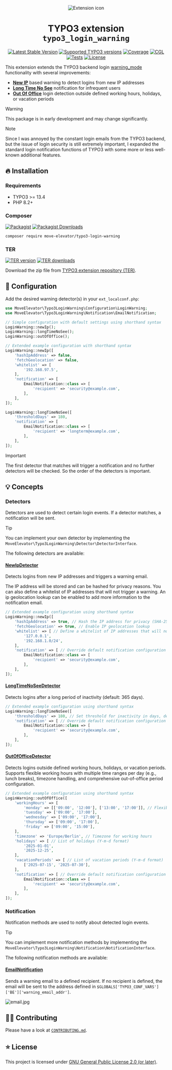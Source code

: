 <div align="center">

![Extension icon](Resources/Public/Icons/Extension.svg)

# TYPO3 extension `typo3_login_warning`

[![Latest Stable Version](https://typo3-badges.dev/badge/typo3_login_warning/version/shields.svg)](https://extensions.typo3.org/extension/typo3_login_warning)
[![Supported TYPO3 versions](https://typo3-badges.dev/badge/typo3_login_warning/typo3/shields.svg)](https://extensions.typo3.org/extension/typo3_login_warning)
[![Coverage](https://img.shields.io/coverallsCoverage/github/move-elevator/typo3-login-warning?logo=coveralls)](https://coveralls.io/github/move-elevator/typo3-login-warning)
[![CGL](https://img.shields.io/github/actions/workflow/status/move-elevator/typo3-login-warning/cgl.yml?label=cgl&logo=github)](https://github.com/move-elevator/typo3-login-warning/actions/workflows/cgl.yml)
[![Tests](https://img.shields.io/github/actions/workflow/status/move-elevator/typo3-login-warning/tests.yml?label=tests&logo=github)](https://github.com/move-elevator/typo3-login-warning/actions/workflows/tests.yml)
[![License](https://poser.pugx.org/xima/typo3-login-warning/license)](LICENSE.md)

</div>

This extension extends the TYPO3 backend login [warning_mode](https://docs.typo3.org/m/typo3/reference-coreapi/main/en-us/Security/GuidelinesIntegrators/GlobalTypo3Options.html#security-global-typo3-options-warning-mode) functionality with several improvements:

- [**New IP**](#newipdetector) based warning to detect logins from new IP addresses
- [**Long Time No See**](#longtimenoseedetector) notification for infrequent users
- [**Out Of Office**](#outofofficedetector) login detection outside defined working hours, holidays, or vacation periods

> [!WARNING]
> This package is in early development and may change significantly.

> [!NOTE]
> Since I was annoyed by the constant login emails from the TYPO3 backend, but the issue of login security is still extremely important, I expanded the standard login notification functions of TYPO3 with some more or less well-known additional features.

## 🔥 Installation

### Requirements

* TYPO3 >= 13.4
* PHP 8.2+

### Composer

[![Packagist](https://img.shields.io/packagist/v/move-elevator/typo3-login-warning?label=version&logo=packagist)](https://packagist.org/packages/move-elevator/typo3-login-warning)
[![Packagist Downloads](https://img.shields.io/packagist/dt/move-elevator/typo3-login-warning?color=brightgreen)](https://packagist.org/packages/move-elevator/typo3-login-warning)

``` bash
composer require move-elevator/typo3-login-warning
```

### TER

[![TER version](https://typo3-badges.dev/badge/typo3_login_warning/version/shields.svg)](https://extensions.typo3.org/extension/typo3_login_warning)
[![TER downloads](https://typo3-badges.dev/badge/typo3_login_warning/downloads/shields.svg)](https://extensions.typo3.org/extension/typo3_login_warning)

Download the zip file from [TYPO3 extension repository (TER)](https://extensions.typo3.org/extension/typo3_login_warning).

## 🧰 Configuration

Add the desired warning detector(s) in your `ext_localconf.php`:

```php
use MoveElevator\Typo3LoginWarning\Configuration\LoginWarning;
use MoveElevator\Typo3LoginWarning\Notification\EmailNotification;

// Simple configuration with default settings using shorthand syntax
LoginWarning::newIp();
LoginWarning::longTimeNoSee();
LoginWarning::outOfOffice();

// Extended example configuration with shorthand syntax
LoginWarning::newIp([
    'hashIpAddress' => false,
    'fetchGeolocation' => false,
    'whitelist' => [
        '192.168.97.5',
    ],
    'notification' => [
        EmailNotification::class => [
            'recipient' => 'security@example.com',
        ],
    ],
]);

LoginWarning::longTimeNoSee([
    'thresholdDays' => 180,
    'notification' => [
        EmailNotification::class => [
            'recipient' => 'longterm@example.com',
        ],
    ],
]);
```

> [!IMPORTANT]
> The first detector that matches will trigger a notification and no further detectors will be checked. So the order of the detectors is important.

## 💡 Concepts

### Detectors

Detectors are used to detect certain login events. If a detector matches, a notification will be sent.

> [!TIP]
> You can implement your own detector by implementing the `MoveElevator\Typo3LoginWarning\Detector\DetectorInterface`.

The following detectors are available:

#### [NewIpDetector](Classes/Detector/NewIpDetector.php)

Detects logins from new IP addresses and triggers a warning email. 

The IP address will be stored and can be hashed for privacy reasons. You can also define a whitelist of IP addresses that will not trigger a warning. An ip geolocation lookup can be enabled to add more information to the notification email.

```php
// Extended example configuration using shorthand syntax
LoginWarning::newIp([
    'hashIpAddress' => true, // Hash the IP address for privacy (SHA-256)
    'fetchGeolocation' => true, // Enable IP geolocation lookup
    'whitelist' => [ // Define a whitelist of IP addresses that will not trigger a warning
        '127.0.0.1',
        '192.168.1.0/24',
    ],
    'notification' => [ // Override default notification configuration
        EmailNotification::class => [
            'recipient' => 'security@example.com',
        ],
    ],
]);
```

#### [LongTimeNoSeeDetector](Classes/Detector/LongTimeNoSeeDetector.php)

Detects logins after a long period of inactivity (default: 365 days).

```php
// Extended example configuration using shorthand syntax
LoginWarning::longTimeNoSee([
    'thresholdDays' => 180, // Set threshold for inactivity in days, default is 365
    'notification' => [ // Override default notification configuration
        EmailNotification::class => [
            'recipient' => 'security@example.com',
        ],
    ],
]);
```

#### [OutOfOfficeDetector](Classes/Detector/OutOfOfficeDetector.php)

Detects logins outside defined working hours, holidays, or vacation periods. Supports flexible working hours with multiple time ranges per day (e.g., lunch breaks), timezone handling, and comprehensive out-of-office period configuration.

```php
// Extended example configuration using shorthand syntax
LoginWarning::outOfOffice([
    'workingHours' => [
        'monday' => [['09:00', '12:00'], ['13:00', '17:00']], // Flexible working hours with breaks
        'tuesday' => ['09:00', '17:00'],
        'wednesday' => ['09:00', '17:00'],
        'thursday' => ['09:00', '17:00'],
        'friday' => ['09:00', '15:00'],
    ],
    'timezone' => 'Europe/Berlin', // Timezone for working hours
    'holidays' => [ // List of holidays (Y-m-d format)
        '2025-01-01',
        '2025-12-25',
    ],
    'vacationPeriods' => [ // List of vacation periods (Y-m-d format)
        ['2025-07-15', '2025-07-30'],
    ],
    'notification' => [ // Override default notification configuration
        EmailNotification::class => [
            'recipient' => 'security@example.com',
        ],
    ],
]);
```

### Notification

Notification methods are used to notify about detected login events.

> [!TIP]
> You can implement more notification methods by implementing the `MoveElevator\Typo3LoginWarning\Notification\NotificationInterface`.

The following notification methods are available:

#### [EmailNotification](Classes/Notification/EmailNotification.php)

Sends a warning email to a defined recipient. If no recipient is defined, the email will be sent to the address defined in `$GLOBALS['TYPO3_CONF_VARS']['BE']['warning_email_addr']`.

![email.jpg](Documentation/Images/email.jpg)

## 🧑‍💻 Contributing

Please have a look at [`CONTRIBUTING.md`](CONTRIBUTING.md).

## ⭐ License

This project is licensed
under [GNU General Public License 2.0 (or later)](LICENSE.md).